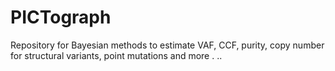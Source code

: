 # PICTograph
Repository for Bayesian methods to estimate VAF, CCF, purity, copy number for structural variants, point mutations and more . ..
